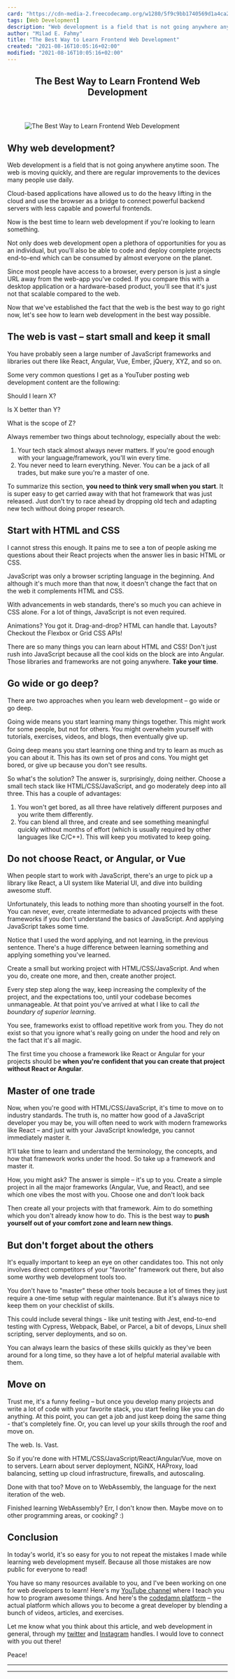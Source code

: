 ```yaml
---
card: "https://cdn-media-2.freecodecamp.org/w1280/5f9c9bb1740569d1a4ca2d56.jpg"
tags: [Web Development]
description: "Web development is a field that is not going anywhere anytime"
author: "Milad E. Fahmy"
title: "The Best Way to Learn Frontend Web Development"
created: "2021-08-16T10:05:16+02:00"
modified: "2021-08-16T10:05:16+02:00"
---
```

<div class="site-wrapper">
<main id="site-main" class="site-main outer">
<div class="inner">
<article class="post-full post tag-web-development tag-frontend ">
<header class="post-full-header">
<h1 class="post-full-title">The Best Way to Learn Frontend Web Development</h1>
</header>
<figure class="post-full-image">
<picture>
<source media="(max-width: 700px)" sizes="1px" srcset="data:image/gif;base64,R0lGODlhAQABAIAAAAAAAP///yH5BAEAAAAALAAAAAABAAEAAAIBRAA7 1w">
<source media="(min-width: 701px)" sizes="(max-width: 800px) 400px,
(max-width: 1170px) 700px,
1400px" srcset="https://cdn-media-2.freecodecamp.org/w1280/5f9c9bb1740569d1a4ca2d56.jpg 300w,
https://cdn-media-2.freecodecamp.org/w1280/5f9c9bb1740569d1a4ca2d56.jpg 600w,
https://cdn-media-2.freecodecamp.org/w1280/5f9c9bb1740569d1a4ca2d56.jpg 1000w,
https://cdn-media-2.freecodecamp.org/w1280/5f9c9bb1740569d1a4ca2d56.jpg 2000w">
<img onerror="this.style.display='none'" src="https://cdn-media-2.freecodecamp.org/w1280/5f9c9bb1740569d1a4ca2d56.jpg" alt="The Best Way to Learn Frontend Web Development">
</picture>
</figure>
<section class="post-full-content">
<div class="post-content">
<h2 id="why-web-development">Why web development?</h2><p>Web development is a field that is not going anywhere anytime soon. The web is moving quickly, and there are regular improvements to the devices many people use daily. </p><p>Cloud-based applications have allowed us to do the heavy lifting in the cloud and use the browser as a bridge to connect powerful backend servers with less capable and powerful frontends. </p><p>Now is the best time to learn web development if you're looking to learn something.</p><p>Not only does web development open a plethora of opportunities for you as an individual, but you'll also be able to code and deploy complete projects end-to-end which can be consumed by almost everyone on the planet. </p><p>Since most people have access to a browser, every person is just a single URL away from the web-app you've coded. If you compare this with a desktop application or a hardware-based product, you'll see that it's just not that scalable compared to the web. </p><p>Now that we've established the fact that the web is the best way to go right now, let's see how to learn web development in the best way possible.</p><h2 id="the-web-is-vast-start-small-and-keep-it-small">The web is vast – start small and keep it small</h2><p>You have probably seen a large number of JavaScript frameworks and libraries out there like React, Angular, Vue, Ember, jQuery, XYZ, and so on.</p><p>Some very common questions I get as a YouTuber posting web development content are the following:</p><p>Should I learn X?</p><p>Is X better than Y?</p><p>What is the scope of Z?</p><p>Always remember two things about technology, especially about the web:</p><ol><li>Your tech stack almost always never matters. If you're good enough with your language/framework, you'll win every time.</li><li>You never need to learn everything. Never. You can be a jack of all trades, but make sure you're a master of one.</li></ol><p>To summarize this section, <strong>you need to think very small when you start</strong>. It is super easy to get carried away with that hot framework that was just released. Just don't try to race ahead by dropping old tech and adapting new tech without doing proper research.</p><h2 id="start-with-html-and-css">Start with HTML and CSS</h2><p>I cannot stress this enough. It pains me to see a ton of people asking me questions about their React projects when the answer lies in basic HTML or CSS.</p><p>JavaScript was only a browser scripting language in the beginning. And although it's much more than that now, it doesn't change the fact that on the web it complements HTML and CSS.</p><p>With advancements in web standards, there's so much you can achieve in CSS alone. For a lot of things, JavaScript is not even required. </p><p>Animations? You got it. Drag-and-drop? HTML can handle that. Layouts? Checkout the Flexbox or Grid CSS APIs! </p><p>There are so many things you can learn about HTML and CSS! Don't just rush into JavaScript because all the cool kids on the block are into Angular. Those libraries and frameworks are not going anywhere. <strong>Take your time</strong>.</p><h2 id="go-wide-or-go-deep">Go wide or go deep?</h2><p>There are two approaches when you learn web development – go wide or go deep. </p><p>Going wide means you start learning many things together. This might work for some people, but not for others. You might overwhelm yourself with tutorials, exercises, videos, and blogs, then eventually give up. </p><p>Going deep means you start learning one thing and try to learn as much as you can about it. This has its own set of pros and cons. You might get bored, or give up because you don't see results.</p><p>So what's the solution? The answer is, surprisingly, doing neither. Choose a small tech stack like HTML/CSS/JavaScript, and go moderately deep into all three. This has a couple of advantages:</p><ol><li>You won't get bored, as all three have relatively different purposes and you write them differently.</li><li>You can blend all three, and create and see something meaningful quickly without months of effort (which is usually required by other languages like C/C++). This will keep you motivated to keep going.</li></ol><h2 id="do-not-choose-react-or-angular-or-vue">Do not choose React, or Angular, or Vue</h2><p>When people start to work with JavaScript, there's an urge to pick up a library like React, a UI system like Material UI, and dive into building awesome stuff. </p><p>Unfortunately, this leads to nothing more than shooting yourself in the foot. You can never, ever, create intermediate to advanced projects with these frameworks if you don't understand the basics of JavaScript. And applying JavaScript takes some time. </p><p>Notice that I used the word applying, and not learning, in the previous sentence. There's a huge difference between learning something and applying something you've learned. </p><p>Create a small but working project with HTML/CSS/JavaScript. And when you do, create one more, and then, create another project. </p><p>Every step step along the way, keep increasing the complexity of the project, and the expectations too, until your codebase becomes unmanageable. At that point you've arrived at what I like to call <em>the boundary of superior learning</em>.</p><p>You see, frameworks exist to offload repetitive work from you. They do not exist so that you ignore what's really going on under the hood and rely on the fact that it's all magic. </p><p>The first time you choose a framework like React or Angular for your projects should be <strong>when you're confident that you can create that project without React or Angular</strong>.</p><h2 id="master-of-one-trade">Master of one trade</h2><p>Now, when you're good with HTML/CSS/JavaScript, it's time to move on to industry standards. The truth is, no matter how good of a JavaScript developer you may be, you will often need to work with modern frameworks like React – and just with your JavaScript knowledge, you cannot immediately master it. </p><p>It'll take time to learn and understand the terminology, the concepts, and how that framework works under the hood. So take up a framework and master it. </p><p>How, you might ask? The answer is simple – it's up to you. Create a simple project in all the major frameworks (Angular, Vue, and React), and see which one vibes the most with you. Choose one and don't look back</p><p>Then create all your projects with that framework. Aim to do something which you don't already know how to do. This is the best way to <strong>push yourself out of your comfort zone and learn new things</strong>.</p><h2 id="but-don-t-forget-about-the-others">But don't forget about the others</h2><p>It's equally important to keep an eye on other candidates too. This not only involves direct competitors of your "favorite" framework out there, but also some worthy web development tools too. </p><p>You don't have to "master" these other tools because a lot of times they just require a one-time setup with regular maintenance. But it's always nice to keep them on your checklist of skills.</p><p>This could include several things - like unit testing with Jest, end-to-end testing with Cypress, Webpack, Babel, or Parcel, a bit of devops, Linux shell scripting, server deployments, and so on.</p><p>You can always learn the basics of these skills quickly as they've been around for a long time, so they have a lot of helpful material available with them.</p><h2 id="move-on">Move on</h2><p>Trust me, it's a funny feeling – but once you develop many projects and write a lot of code with your favorite stack, you start feeling like you can do anything. At this point, you can get a job and just keep doing the same thing - that's completely fine. Or, you can level up your skills through the roof and move on. </p><p>The web. Is. Vast. </p><p>So if you're done with HTML/CSS/JavaScript/React/Angular/Vue, move on to servers. Learn about server deployment, NGiNX, HAProxy, load balancing, setting up cloud infrastructure, firewalls, and autoscaling.</p><p>Done with that too? Move on to WebAssembly, the language for the next iteration of the web. </p><p>Finished learning WebAssembly? Err, I don't know then. Maybe move on to other programming areas, or cooking? :)</p><h2 id="conclusion">Conclusion</h2><p>In today's world, it's so easy for you to not repeat the mistakes I made while learning web development myself. Because all those mistakes are now public for everyone to read! </p><p>You have so many resources available to you, and I've been working on one for web developers to learn! Here's my <a href="https://youtube.com/codedamn">YouTube channel</a> where I teach you how to program awesome things. And here's the <a href="https://codedamn.com">codedamn platform</a> – the actual platform which allows you to become a great developer by blending a bunch of videos, articles, and exercises.</p><p>Let me know what you think about this article, and web development in general, through my <a href="https://twitter.com/mehulmpt">twitter</a> and <a href="https://instagram.com/mehulmpt">Instagram</a> handles. I would love to connect with you out there!</p><p>Peace!</p>
</div>
<hr>
<hr>
</section>
</article>
</div>
</main>
</div>
<!-- Google Tag Manager (noscript) -->
<!-- End Google Tag Manager (noscript) -->
